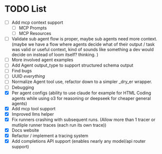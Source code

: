 # TODO List

- [ ] Add mcp context support
    - [ ] MCP Prompts
    - [ ] MCP Resources
- [ ] Validate sub agent flow is proper, maybe sub agents need more context. (maybe we have a flow where agents decide what of their output / task was valid or useful context, kind of sounds like something a dev would decide on instead of loom itself? thinking. )
- [ ] More involved agent examples
- [ ] Add Agent output_type to support structured schema output
- [ ] Find bugs
- [ ] UUID _everything_
- [ ] Normalize Agent tool use, refactor down to a simpler _dry_er wrapper. 
- [ ] Debugging
- [X] Per agent configs (ability to use claude for example for HTML Coding agents while using o3 for reasoning or deepseek for cheaper general agents) 
- [X] Add mcp tool support
- [X] Improved llms helper
- [X] Fix runners crashing with subsequent runs. (Allow more than 1 tracer or mutliple runner traces (each run its own trace))
- [X] Docs website
- [X] Refactor / implement a tracing system
- [X] Add completions API support (enables nearly any model/api router support)
